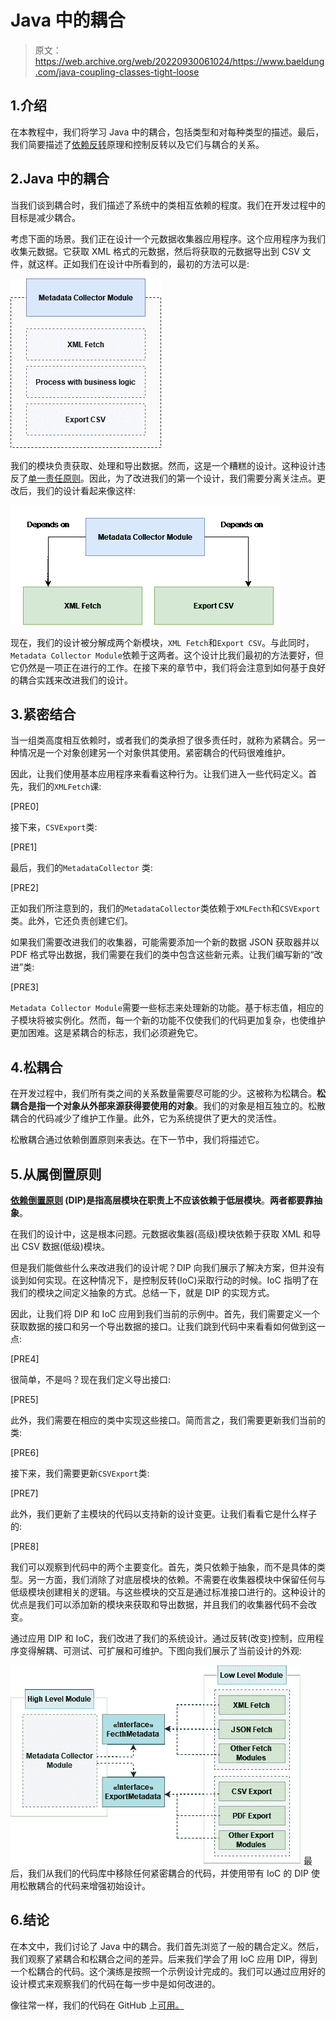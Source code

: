 # Java 中的耦合

> 原文：<https://web.archive.org/web/20220930061024/https://www.baeldung.com/java-coupling-classes-tight-loose>

## 1.介绍

在本教程中，我们将学习 Java 中的耦合，包括类型和对每种类型的描述。最后，我们简要描述了[依赖反转](/web/20230101100129/https://www.baeldung.com/solid-principles)原理和控制反转以及它们与耦合的关系。

## 2.Java 中的耦合

当我们谈到耦合时，我们描述了系统中的类相互依赖的程度。我们在开发过程中的目标是减少耦合。

考虑下面的场景。我们正在设计一个元数据收集器应用程序。这个应用程序为我们收集元数据。它获取 XML 格式的元数据，然后将获取的元数据导出到 CSV 文件，就这样。正如我们在设计中所看到的，最初的方法可以是:

[![Metadata collector diagrama tight coupling](img/012cb748665ab904f9f0e7b71b5b51e8.png)](/web/20230101100129/https://www.baeldung.com/wp-content/uploads/2022/10/start-01.png)

我们的模块负责获取、处理和导出数据。然而，这是一个糟糕的设计。这种设计违反了[单一责任原则](/web/20230101100129/https://www.baeldung.com/solid-principles)。因此，为了改进我们的第一个设计，我们需要分离关注点。更改后，我们的设计看起来像这样:

[![Metadata collector diagrama separetion of concerns](img/7acbd48c6194d9c5a6c3744e8c2f2821.png)](/web/20230101100129/https://www.baeldung.com/wp-content/uploads/2022/10/02.png)

现在，我们的设计被分解成两个新模块，`XML Fetch`和`Export CSV`。与此同时，`Metadata Collector Module`依赖于这两者。这个设计比我们最初的方法要好，但它仍然是一项正在进行的工作。在接下来的章节中，我们将会注意到如何基于良好的耦合实践来改进我们的设计。

## 3.紧密结合

当一组类高度相互依赖时，或者我们的类承担了很多责任时，就称为紧耦合。另一种情况是一个对象创建另一个对象供其使用。紧密耦合的代码很难维护。

因此，让我们使用基本应用程序来看看这种行为。让我们进入一些代码定义。首先，我们的`XMLFetch`课:

[PRE0]

接下来，`CSVExport`类:

[PRE1]

最后，我们的`MetadataCollector` 类:

[PRE2]

正如我们所注意到的，我们的`MetadataCollector`类依赖于`XMLFecth`和`CSVExport`类。此外，它还负责创建它们。

如果我们需要改进我们的收集器，可能需要添加一个新的数据 JSON 获取器并以 PDF 格式导出数据，我们需要在我们的类中包含这些新元素。让我们编写新的“改进”类:

[PRE3]

`Metadata Collector Module`需要一些标志来处理新的功能。基于标志值，相应的子模块将被实例化。然而，每一个新的功能不仅使我们的代码更加复杂，也使维护更加困难。这是紧耦合的标志，我们必须避免它。

## 4.松耦合

在开发过程中，我们所有类之间的关系数量需要尽可能的少。这被称为松耦合。**松耦合是指一个对象从外部来源获得要使用的对象**。我们的对象是相互独立的。松散耦合的代码减少了维护工作量。此外，它为系统提供了更大的灵活性。

松散耦合通过依赖倒置原则来表达。在下一节中，我们将描述它。

## 5.从属倒置原则

**[依赖倒置原则](/web/20230101100129/https://www.baeldung.com/solid-principles#d) (DIP)是指高层模块在职责上不应该依赖于低层模块**。**两者都要靠抽象**。

在我们的设计中，这是根本问题。元数据收集器(高级)模块依赖于获取 XML 和导出 CSV 数据(低级)模块。

但是我们能做些什么来改进我们的设计呢？DIP 向我们展示了解决方案，但并没有谈到如何实现。在这种情况下，是控制反转(IoC)采取行动的时候。IoC 指明了在我们的模块之间定义抽象的方式。总结一下，就是 DIP 的实现方式。

因此，让我们将 DIP 和 IoC 应用到我们当前的示例中。首先，我们需要定义一个获取数据的接口和另一个导出数据的接口。让我们跳到代码中来看看如何做到这一点:

[PRE4]

很简单，不是吗？现在我们定义导出接口:

[PRE5]

此外，我们需要在相应的类中实现这些接口。简而言之，我们需要更新我们当前的类:

[PRE6]

接下来，我们需要更新`CSVExport`类:

[PRE7]

此外，我们更新了主模块的代码以支持新的设计变更。让我们看看它是什么样子的:

[PRE8]

我们可以观察到代码中的两个主要变化。首先，类只依赖于抽象，而不是具体的类型。另一方面，我们消除了对底层模块的依赖。不需要在收集器模块中保留任何与低级模块创建相关的逻辑。与这些模块的交互是通过标准接口进行的。这种设计的优点是我们可以添加新的模块来获取和导出数据，并且我们的收集器代码不会改变。

通过应用 DIP 和 IoC，我们改进了我们的系统设计。通过反转(改变)控制，应用程序变得解耦、可测试、可扩展和可维护。下图向我们展示了当前设计的外观:

[![Metadata collector diagrama using DIP and IoC](img/ba6c18e703d97b259ba24fee71e328f1.png)](/web/20230101100129/https://www.baeldung.com/wp-content/uploads/2022/10/03.png) 最后，我们从我们的代码库中移除任何紧密耦合的代码，并使用带有 IoC 的 DIP 使用松散耦合的代码来增强初始设计。

## 6.结论

在本文中，我们讨论了 Java 中的耦合。我们首先浏览了一般的耦合定义。然后，我们观察了紧耦合和松耦合之间的差异。后来我们学会了用 IoC 应用 DIP，得到一个松耦合的代码。这个演练是按照一个示例设计完成的。我们可以通过应用好的设计模式来观察我们的代码在每一步中是如何改进的。

像往常一样，我们的代码在 GitHub 上[可用。](https://web.archive.org/web/20230101100129/https://github.com/eugenp/tutorials/tree/master/patterns-modules/coupling)